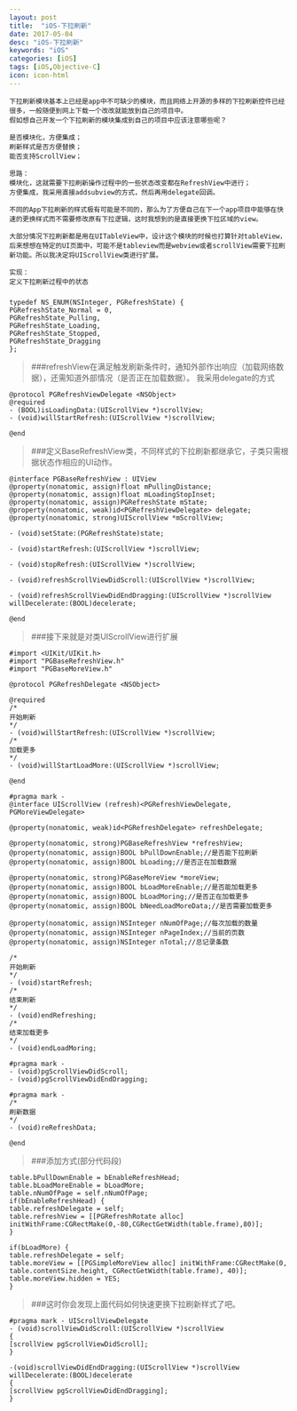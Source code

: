 ```yaml
---
layout: post
title:  "iOS-下拉刷新"
date: 2017-05-04
desc: "iOS-下拉刷新"
keywords: "iOS"
categories: [iOS]
tags: [iOS,Objective-C]
icon: icon-html
---
```


    下拉刷新模块基本上已经是app中不可缺少的模块，而且网络上开源的多样的下拉刷新控件已经很多，一般随便到网上下载一个改改就能放到自己的项目中。
    假如想自己开发一个下拉刷新的模块集成到自己的项目中应该注意哪些呢？

    是否模块化，方便集成；
    刷新样式是否方便替换；
    能否支持ScrollView；

    思路：
    模块化，这就需要下拉刷新操作过程中的一些状态改变都在RefreshView中进行；
    方便集成，我采用直接addsubview的方式，然后再用delegate回调。
    
    不同的App下拉刷新的样式极有可能是不同的，那么为了方便自己在下一个app项目中能够在快速的更换样式而不需要修改原有下拉逻辑，这时我想到的是直接更换下拉区域的view。
    
    大部分情况下拉刷新都是用在UITableView中，设计这个模块的时候也打算针对tableView，后来想想在特定的UI页面中，可能不是tableview而是webview或者scrollView需要下拉刷新功能。所以我决定将UIScrollView类进行扩展。
    
    实现：
    定义下拉刷新过程中的状态
>###
    typedef NS_ENUM(NSInteger, PGRefreshState) {
    PGRefreshState_Normal = 0,
    PGRefreshState_Pulling,
    PGRefreshState_Loading,
    PGRefreshState_Stopped,
    PGRefreshState_Dragging
    };

>###refreshView在满足触发刷新条件时，通知外部作出响应（加载网络数据），还需知道外部情况（是否正在加载数据）。
    我采用delegate的方式

    @protocol PGRefreshViewDelegate <NSObject>
    @required
    - (BOOL)isLoadingData:(UIScrollView *)scrollView;
    - (void)willStartRefresh:(UIScrollView *)scrollView;
    
    @end

>###定义BaseRefreshView类，不同样式的下拉刷新都继承它，子类只需根据状态作相应的UI动作。

    @interface PGBaseRefreshView : UIView
    @property(nonatomic, assign)float mPullingDistance;
    @property(nonatomic, assign)float mLoadingStopInset;
    @property(nonatomic, assign)PGRefreshState mState;
    @property(nonatomic, weak)id<PGRefreshViewDelegate> delegate;
    @property(nonatomic, strong)UIScrollView *mScrollView;

    - (void)setState:(PGRefreshState)state;
    
    - (void)startRefresh:(UIScrollView *)scrollView;
    
    - (void)stopRefresh:(UIScrollView *)scrollView;
    
    - (void)refreshScrollViewDidScroll:(UIScrollView *)scrollView;
    
    - (void)refreshScrollViewDidEndDragging:(UIScrollView *)scrollView willDecelerate:(BOOL)decelerate;
    
    @end

>###接下来就是对类UIScrollView进行扩展

    #import <UIKit/UIKit.h>
    #import "PGBaseRefreshView.h"
    #import "PGBaseMoreView.h"

    @protocol PGRefreshDelegate <NSObject>

    @required
    /*
    开始刷新
    */
    - (void)willStartRefresh:(UIScrollView *)scrollView;
    /*
    加载更多
    */
    - (void)willStartLoadMore:(UIScrollView *)scrollView;
    
    @end

    #pragma mark -
    @interface UIScrollView (refresh)<PGRefreshViewDelegate, PGMoreViewDelegate>
    
    @property(nonatomic, weak)id<PGRefreshDelegate> refreshDelegate;
    
    @property(nonatomic, strong)PGBaseRefreshView *refreshView;
    @property(nonatomic, assign)BOOL bPullDownEnable;//是否能下拉刷新
    @property(nonatomic, assign)BOOL bLoading;//是否正在加载数据
    
    @property(nonatomic, strong)PGBaseMoreView *moreView;
    @property(nonatomic, assign)BOOL bLoadMoreEnable;//是否能加载更多
    @property(nonatomic, assign)BOOL bLoadMoring;//是否正在加载更多
    @property(nonatomic, assign)BOOL bNeedLoadMoreData;//是否需要加载更多
    
    @property(nonatomic, assign)NSInteger nNumOfPage;//每次加载的数量
    @property(nonatomic, assign)NSInteger nPageIndex;//当前的页数
    @property(nonatomic, assign)NSInteger nTotal;//总记录条数
    
    /*
    开始刷新
    */
    - (void)startRefresh;
    /*
    结束刷新
    */
    - (void)endRefreshing;
    /*
    结束加载更多
    */
    - (void)endLoadMoring;
    
    #pragma mark -
    - (void)pgScrollViewDidScroll;
    - (void)pgScrollViewDidEndDragging;
    
    #pragma mark -
    /*
    刷新数据
    */
    - (void)reRefreshData;
    
    @end
    
>###添加方式(部分代码段)
    
    table.bPullDownEnable = bEnableRefreshHead;
    table.bLoadMoreEnable = bLoadMore;
    table.nNumOfPage = self.nNumOfPage;
    if(bEnableRefreshHead) {
    table.refreshDelegate = self;
    table.refreshView = [[PGRefreshRotate alloc] initWithFrame:CGRectMake(0,-80,CGRectGetWidth(table.frame),80)];
    }
    
    if(bLoadMore) {
    table.refreshDelegate = self;
    table.moreView = [[PGSimpleMoreView alloc] initWithFrame:CGRectMake(0, table.contentSize.height, CGRectGetWidth(table.frame), 40)];
    table.moreView.hidden = YES;
    }
    
>###这时你会发现上面代码如何快速更换下拉刷新样式了吧。

    #pragma mark - UIScrollViewDelegate
    - (void)scrollViewDidScroll:(UIScrollView *)scrollView
    {
    [scrollView pgScrollViewDidScroll];
    }
    
    -(void)scrollViewDidEndDragging:(UIScrollView *)scrollView willDecelerate:(BOOL)decelerate
    {
    [scrollView pgScrollViewDidEndDragging];
    }

